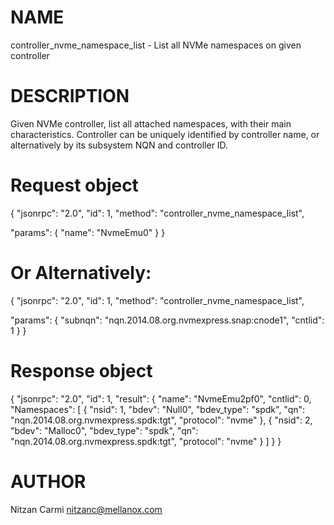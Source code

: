 # NAME

controller_nvme_namespace_list - List all NVMe namespaces on given controller

# DESCRIPTION

Given NVMe controller, list all attached namespaces, with their
main characteristics. Controller can be uniquely identified by
controller name, or alternatively by its subsystem NQN and controller ID.

# Request object

{
  "jsonrpc": "2.0",
  "id": 1,
  "method": "controller_nvme_namespace_list",

  "params": {
    "name": "NvmeEmu0"
  }
}

 # Or Alternatively:

{
  "jsonrpc": "2.0",
  "id": 1,
  "method": "controller_nvme_namespace_list",

  "params": {
    "subnqn": "nqn.2014.08.org.nvmexpress.snap:cnode1",
    "cntlid": 1
  }
}

# Response object

{
  "jsonrpc": "2.0",
  "id": 1,
  "result": {
    "name": "NvmeEmu2pf0",
    "cntlid": 0,
    "Namespaces": [
      {
        "nsid": 1,
        "bdev": "Null0",
        "bdev_type": "spdk",
        "qn": "nqn.2014.08.org.nvmexpress.spdk:tgt",
        "protocol": "nvme"
      },
      {
        "nsid": 2,
        "bdev": "Malloc0",
        "bdev_type": "spdk",
        "qn": "nqn.2014.08.org.nvmexpress.spdk:tgt",
        "protocol": "nvme"
      }
    ]
  }
}


# AUTHOR

Nitzan Carmi <nitzanc@mellanox.com>
